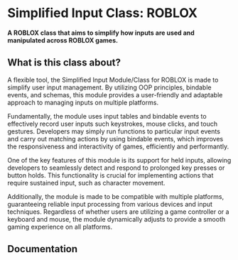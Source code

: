 # Simplified Input Class: ROBLOX
**A ROBLOX class that aims to simplify how inputs are used and manipulated across ROBLOX games.**

## What is this class about?
A flexible tool, the Simplified Input Module/Class for ROBLOX is made to simplify user input management. By utilizing OOP principles, bindable events, and schemas, this module provides a user-friendly and adaptable approach to managing inputs on multiple platforms.

Fundamentally, the module uses input tables and bindable events to effectively record user inputs such keystrokes, mouse clicks, and touch gestures. Developers may simply run functions to particular input events and carry out matching actions by using bindable events, which improves the responsiveness and interactivity of games, efficiently and performantly.

One of the key features of this module is its support for held inputs, allowing developers to seamlessly detect and respond to prolonged key presses or button holds. This functionality is crucial for implementing actions that require sustained input, such as character movement.

Additionally, the module is made to be compatible with multiple platforms, guaranteeing reliable input processing from various devices and input techniques. Regardless of whether users are utilizing a game controller or a keyboard and mouse, the module dynamically adjusts to provide a smooth gaming experience on all platforms.

## Documentation


